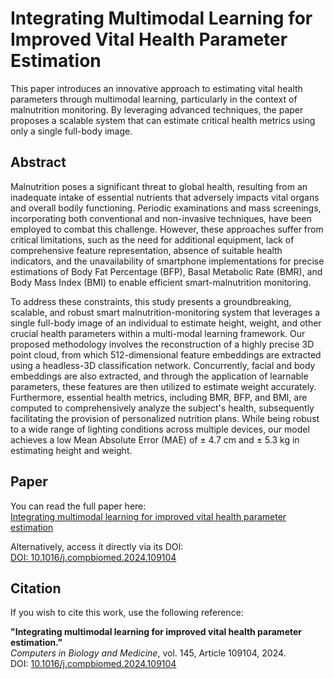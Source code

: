 # Integrating Multimodal Learning for Improved Vital Health Parameter Estimation

This paper introduces an innovative approach to estimating vital health parameters through multimodal learning, particularly in the context of malnutrition monitoring. By leveraging advanced techniques, the paper proposes a scalable system that can estimate critical health metrics using only a single full-body image.

## Abstract

Malnutrition poses a significant threat to global health, resulting from an inadequate intake of essential nutrients that adversely impacts vital organs and overall bodily functioning. Periodic examinations and mass screenings, incorporating both conventional and non-invasive techniques, have been employed to combat this challenge. However, these approaches suffer from critical limitations, such as the need for additional equipment, lack of comprehensive feature representation, absence of suitable health indicators, and the unavailability of smartphone implementations for precise estimations of Body Fat Percentage (BFP), Basal Metabolic Rate (BMR), and Body Mass Index (BMI) to enable efficient smart-malnutrition monitoring. 

To address these constraints, this study presents a groundbreaking, scalable, and robust smart malnutrition-monitoring system that leverages a single full-body image of an individual to estimate height, weight, and other crucial health parameters within a multi-modal learning framework. Our proposed methodology involves the reconstruction of a highly precise 3D point cloud, from which 512-dimensional feature embeddings are extracted using a headless-3D classification network. Concurrently, facial and body embeddings are also extracted, and through the application of learnable parameters, these features are then utilized to estimate weight accurately. Furthermore, essential health metrics, including BMR, BFP, and BMI, are computed to comprehensively analyze the subject's health, subsequently facilitating the provision of personalized nutrition plans. While being robust to a wide range of lighting conditions across multiple devices, our model achieves a low Mean Absolute Error (MAE) of ± 4.7 cm and ± 5.3 kg in estimating height and weight.

## Paper

You can read the full paper here:  
[Integrating multimodal learning for improved vital health parameter estimation](https://www.sciencedirect.com/science/article/abs/pii/S0010482524011892?via%3Dihub)

Alternatively, access it directly via its DOI:  
[DOI: 10.1016/j.compbiomed.2024.109104](https://doi.org/10.1016/j.compbiomed.2024.109104)

## Citation

If you wish to cite this work, use the following reference:

**"Integrating multimodal learning for improved vital health parameter estimation."**  
*Computers in Biology and Medicine*, vol. 145, Article 109104, 2024.  
DOI: [10.1016/j.compbiomed.2024.109104](https://doi.org/10.1016/j.compbiomed.2024.109104)
